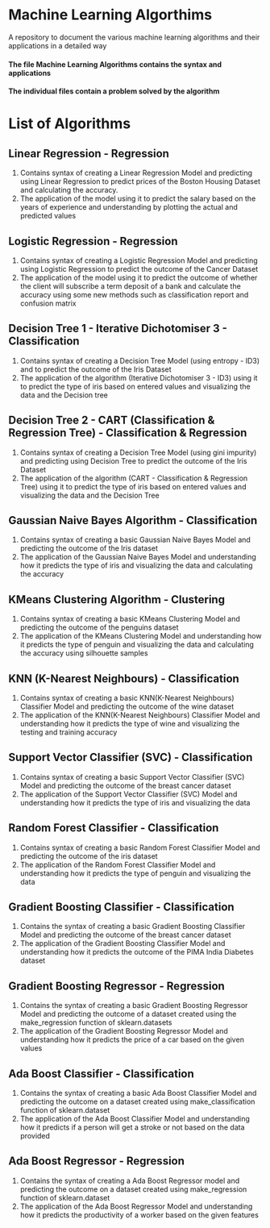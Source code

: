 # Machine Learning Algorthims
A repository to document the various machine learning algorithms and their applications in a detailed way

#### The file Machine Learning Algorithms contains the syntax and applications 
#### The individual files contain a problem solved by the algorithm

# List of Algorithms
## Linear Regression - Regression
1. Contains syntax of creating a Linear Regression Model and predicting using Linear Regression to predict prices of the Boston Housing Dataset and calculating the accuracy.
2. The application of the model using it to predict the salary based on the years of experience and understanding by plotting the actual and predicted values

## Logistic Regression - Regression
1. Contains syntax of creating a Logistic Regression Model and predicting using Logistic Regression to predict the outcome of the Cancer Dataset
2. The application of the model using it to predict the outcome of whether the client will subscribe a term deposit of a bank and calculate the accuracy using some new methods such as classification report and confusion matrix

## Decision Tree 1 - Iterative Dichotomiser 3 - Classification
1. Contains syntax of creating a Decision Tree Model (using entropy - ID3) and to predict the outcome of the Iris Dataset 
2. The application of the algorithm (Iterative Dichotomiser 3 - ID3) using it to predict the type of iris based on entered values and visualizing the data and the Decision tree

## Decision Tree 2 - CART (Classification & Regression Tree) - Classification & Regression
1. Contains syntax of creating a Decision Tree Model (using gini impurity) and predicting using Decision Tree to predict the outcome of the Iris Dataset
2. The application of the algorithm (CART - Classification & Regression Tree) using it to predict the type of iris based on entered values and visualizing the data and the Decision Tree

## Gaussian Naive Bayes Algorithm - Classification
1. Contains syntax of creating a basic Gaussian Naive Bayes Model and predicting the outcome of the Iris dataset
2. The application of the Gaussian Naive Bayes Model and understanding how it predicts the type of iris and visualizing the data and calculating the accuracy

## KMeans Clustering Algorithm - Clustering
1. Contains syntax of creating a basic KMeans Clustering Model and predicting the outcome of the penguins dataset
2. The application of the KMeans Clustering Model and understanding how it predicts the type of penguin and visualizing the data and calculating the accuracy using silhouette samples

## KNN (K-Nearest Neighbours) - Classification
1. Contains syntax of creating a basic KNN(K-Nearest Neighbours) Classifier Model and predicting the outcome of the wine dataset
2. The application of the KNN(K-Nearest Neighbours) Classifier Model and understanding how it predicts the type of wine and visualizing the testing and training accuracy

## Support Vector Classifier (SVC) - Classification
1. Contains syntax of creating a basic Support Vector Classifier (SVC) Model and predicting the outcome of the breast cancer dataset
2. The application of the Support Vector Classifier (SVC) Model and understanding how it predicts the type of iris and visualizing the data

## Random Forest Classifier - Classification
1. Contains syntax of creating a basic Random Forest Classifier Model and predicting the outcome of the iris dataset
2. The application of the Random Forest Classifier Model and understanding how it predicts the type of penguin and visualizing the data

## Gradient Boosting Classifier - Classification
1. Contains the syntax of creating a basic Gradient Boosting Classifier Model and predicting the outcome of the breast cancer dataset
2. The application of the Gradient Boosting Classifier Model and understanding how it predicts the outcome of the PIMA India Diabetes dataset 

## Gradient Boosting Regressor - Regression
1. Contains the syntax of creating a basic Gradient Boosting Regressor Model and predicting the outcome of a dataset created using the make_regression function of sklearn.datasets
2. The application of the Gradient Boosting Regressor Model and understanding how it predicts the price of a car based on the given values

## Ada Boost Classifier - Classification
1. Contains the syntax of creating a basic Ada Boost Classifier Model and predicting the outcome on a dataset created using make_classification function of sklearn.dataset
2. The application of the Ada Boost Classifier Model and understanding how it predicts if a person will get a stroke or not based on the data provided

## Ada Boost Regressor - Regression
1. Contains the syntax of creating a Ada Boost Regressor model and predicting the outcome on a dataset created using make_regression function of sklearn.dataset
2. The application of the Ada Boost Regressor Model and understanding how it predicts the productivity of a worker based on the given features
